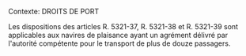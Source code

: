Contexte: DROITS DE PORT

Les dispositions des articles R. 5321-37, R. 5321-38 et R. 5321-39 sont applicables aux navires de plaisance ayant un agrément délivré par l'autorité compétente pour le transport de plus de douze passagers.